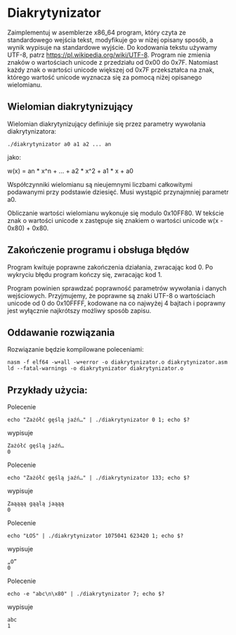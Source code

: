 # Diakrytynizator

Zaimplementuj w asemblerze x86_64 program, który czyta ze standardowego wejścia tekst, modyfikuje go w niżej opisany sposób, a wynik wypisuje na standardowe wyjście. Do kodowania tekstu używamy UTF-8, patrz https://pl.wikipedia.org/wiki/UTF-8. Program nie zmienia znaków o wartościach unicode z przedziału od 0x00 do 0x7F. Natomiast każdy znak o wartości unicode większej od 0x7F przekształca na znak, którego wartość unicode wyznacza się za pomocą niżej opisanego wielomianu.
## Wielomian diakrytynizujący

Wielomian diakrytynizujący definiuje się przez parametry wywołania diakrytynizatora:
```
./diakrytynizator a0 a1 a2 ... an
```
jako:

w(x) = an * x^n + ... + a2 * x^2 + a1 * x + a0

Współczynniki wielomianu są nieujemnymi liczbami całkowitymi podawanymi przy podstawie dziesięć. Musi wystąpić przynajmniej parametr a0.

Obliczanie wartości wielomianu wykonuje się modulo 0x10FF80. W tekście znak o wartości unicode x zastępuje się znakiem o wartości unicode w(x - 0x80) + 0x80.
## Zakończenie programu i obsługa błędów

Program kwituje poprawne zakończenia działania, zwracając kod 0. Po wykryciu błędu program kończy się, zwracając kod 1.

Program powinien sprawdzać poprawność parametrów wywołania i danych wejściowych. Przyjmujemy, że poprawne są znaki UTF-8 o wartościach unicode od 0 do 0x10FFFF, kodowane na co najwyżej 4 bajtach i poprawny jest wyłącznie najkrótszy możliwy sposób zapisu.

## Oddawanie rozwiązania
Rozwiązanie będzie kompilowane poleceniami:
```
nasm -f elf64 -w+all -w+error -o diakrytynizator.o diakrytynizator.asm
ld --fatal-warnings -o diakrytynizator diakrytynizator.o
```

## Przykłady użycia:

Polecenie
```
echo "Zażółć gęślą jaźń…" | ./diakrytynizator 0 1; echo $?
```
wypisuje
```
Zażółć gęślą jaźń…
0
```
Polecenie
```
echo "Zażółć gęślą jaźń…" | ./diakrytynizator 133; echo $?
```
wypisuje
```
Zaąąąą gąąlą jaąąą
0
```
Polecenie
```
echo "ŁOŚ" | ./diakrytynizator 1075041 623420 1; echo $?
```
wypisuje
```
„O”
0
```
Polecenie
```
echo -e "abc\n\x80" | ./diakrytynizator 7; echo $?
```
wypisuje
```
abc
1
```
